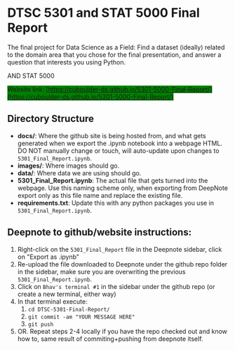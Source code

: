# DTSC 5301 and STAT 5000 Final Report

The final project for Data Science as a Field: Find a dataset (ideally) related to the domain area that you chose for the final presentation, and answer a question that interests you using Python.

AND STAT 5000

<span style="background-color: Green">Website link: [https://cuboulder-ds.github.io/5301-5000-Final-Report/](https://cuboulder-ds.github.io/5301-5000-Final-Report/)</span>

## Directory Structure

- **docs/**: Where the github site is being hosted from, and what gets generated when we export the .ipynb notebook into a webpage HTML. DO NOT manually change or touch, will auto-update upon changes to `5301_Final_Report.ipynb`.
- **images/**: Where images should go.
- **data/**: Where data we are using should go.
- **5301_Final_Report.ipynb**: The actual file that gets turned into the webpage. Use this naming scheme only, when exporting from DeepNote export only as this file name and replace the existing file.
- **requirements.txt**: Update this with any python packages you use in `5301_Final_Report.ipynb`.

## Deepnote to github/website instructions:

1. Right-click on the `5301_Final_Report` file in the Deepnote sidebar, click on "Export as .ipynb"
2. Re-upload the file downloaded to Deepnote under the github repo folder in the sidebar, make sure you are overwriting the previous `5301_Final_Report.ipynb`.
3. Click on `Bhav's terminal #1` in the sidebar under the github repo (or create a new terminal, either way)
4. In that terminal execute:
   1. `cd DTSC-5301-Final-Report/`
   2. `git commit -am "YOUR MESSAGE HERE"`
   3. `git push`
5. OR. Repeat steps 2-4 locally if you have the repo checked out and know how to, same result of commiting+pushing from deepnote itself.
